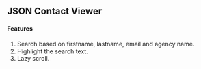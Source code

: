 ## JSON Contact Viewer

#### Features

1. Search based on firstname, lastname, email and agency name.
2. Highlight the search text.
3. Lazy scroll.
